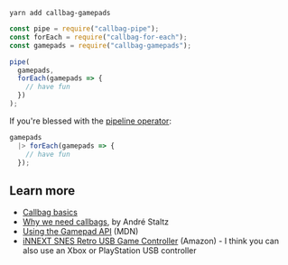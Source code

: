 ```
yarn add callbag-gamepads
```

```javascript
const pipe = require("callbag-pipe");
const forEach = require("callbag-for-each");
const gamepads = require("callbag-gamepads");

pipe(
  gamepads,
  forEach(gamepads => {
    // have fun
  })
);
```

If you're blessed with the [pipeline operator](https://github.com/tc39/proposal-pipeline-operator):

```javascript
gamepads
  |> forEach(gamepads => {
    // have fun
  });
```

## Learn more

* [Callbag basics](https://github.com/staltz/callbag-basics)
* [Why we need callbags](https://staltz.com/why-we-need-callbags.html), by André Staltz
* [Using the Gamepad API](https://developer.mozilla.org/en-US/docs/Web/API/Gamepad_API/Using_the_Gamepad_API) (MDN)
* [iNNEXT SNES Retro USB Game Controller](http://a.co/hgkJPTZ) (Amazon) - I think you can also use an Xbox or PlayStation USB controller
